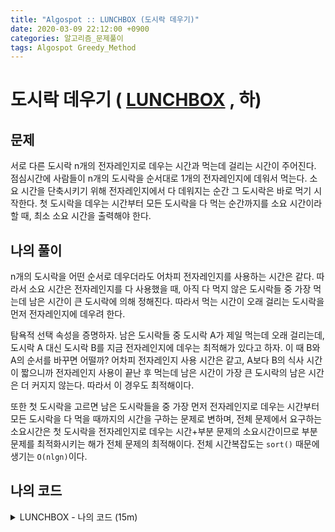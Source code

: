 ```yaml
---
title: "Algospot :: LUNCHBOX (도시락 데우기)"
date: 2020-03-09 22:12:00 +0900
categories: 알고리즘_문제풀이 
tags: Algospot Greedy_Method
---
```


# 도시락 데우기 ( [LUNCHBOX](https://algospot.com/judge/problem/read/LUNCHBOX) , 하)

## 문제  
서로 다른 도시락 n개의 전자레인지로 데우는 시간과 먹는데 걸리는 시간이 주어진다. 점심시간에 사람들이 n개의 도시락을 순서대로 1개의 전자레인지에 데워서 먹는다. 소요 시간을 단축시키기 위해 전자레인지에서 다 데워지는 순간 그 도시락은 바로 먹기 시작한다. 첫 도시락을 데우는 시간부터 모든 도시락을 다 먹는 순간까지를 소요 시간이라 할 때, 최소 소요 시간을 출력해야 한다.

## 나의 풀이
n개의 도시락을 어떤 순서로 데우더라도 어차피 전자레인지를 사용하는 시간은 같다. 따라서 소요 시간은 전자레인지를 다 사용했을 때, 아직 다 먹지 않은 도시락들 중 가장 먹는데 남은 시간이 큰 도시락에 의해 정해진다. 따라서 먹는 시간이 오래 걸리는 도시락을 먼저 전자레인지에 데우려 한다.  

탐욕적 선택 속성을 증명하자. 남은 도시락들 중 도시락 A가 제일 먹는데 오래 걸리는데, 도시락 A 대신 도시락 B를 지금 전자레인지에 데우는 최적해가 있다고 하자. 이 때 B와 A의 순서를 바꾸면 어떨까? 어차피 전자레인지 사용 시간은 같고, A보다 B의 식사 시간이 짧으니까 전자레인지 사용이 끝난 후 먹는데 남은 시간이 가장 큰 도시락의 남은 시간은 더 커지지 않는다. 따라서 이 경우도 최적해이다.  

또한 첫 도시락을 고르면 남은 도시락들을 중 가장 먼저 전자레인지로 데우는 시간부터 모든 도시락을 다 먹을 때까지의 시간을 구하는 문제로 변하며, 전체 문제에서 요구하는 소요시간은 첫 도시락을 전자레인지로 데우는 시간+부분 문제의 소요시간이므로 부분 문제를 최적화시키는 해가 전체 문제의 최적해이다. 전체 시간복잡도는 `sort()` 때문에 생기는 `O(nlgn)`이다.

## 나의 코드

<details>
<summary>LUNCHBOX - 나의 코드 (15m)  </summary>
<div markdown="1">

```
#include <bits/stdc++.h>
using namespace std;
int n;
int m[1000], e[1000];
vector<pair<int,int>> me;
int main() {
    int tc, input;
    cin>>tc;
    while(tc--) {
        cin>>n;
        me=vector<pair<int,int>>(n);
        for (int i=0;i<n;i++) {
            cin>>input;
            me[i].second=input;
        }
        for (int i=0;i<n;i++) {
            cin>>input;
            me[i].first=-input;
        }

        sort(me.begin(),me.end());
        int maxTime=0, currTime=0;
        for (auto x:me) {
            currTime+=x.second;
            maxTime=max(maxTime,currTime-x.first);

        }
        cout<<maxTime<<endl;

    }

}
```
</div>
</details>  